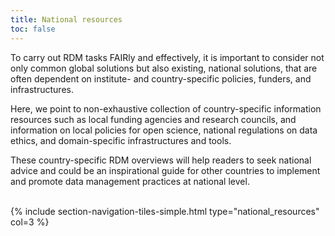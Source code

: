 ```yaml
---
title: National resources
toc: false
---
```


To carry out RDM tasks FAIRly and effectively, it is important to consider not only common global solutions but also existing, national solutions, that are often dependent on institute- and country-specific policies, funders, and infrastructures.

Here, we point to non-exhaustive collection of country-specific information resources such as local funding agencies and research councils, and information on local policies for open science, national regulations on data ethics, and domain-specific infrastructures and tools.

These country-specific RDM overviews will help readers to seek national advice and could be an inspirational guide for other countries to implement and promote data management practices at national level.

<br>
{% include section-navigation-tiles-simple.html type="national_resources" col=3 %}
